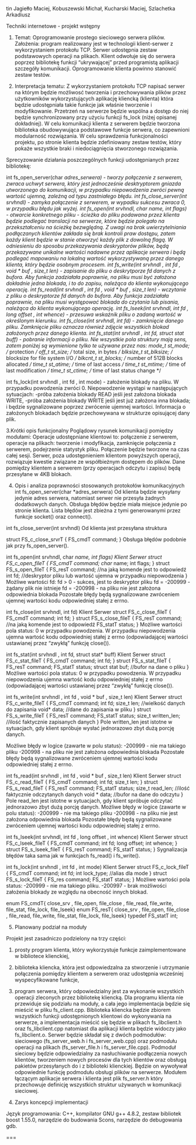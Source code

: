 tin
Jagiełło Maciej, Kobuszewski Michał, Kucharski Maciej, Szlachetka Arkadiusz

Techniki internetowe - projekt wstępny

1. Temat: Oprogramowanie prostego sieciowego serwera plików.
Założenia: program realizowany jest w technologii klient-serwer z wykorzystaniem protokołu TCP. Serwer udostępnia zestaw podstawowych operacji na plikach. Klient odwołuje się do serwera poprzez bibliotekę funkcji “ukrywającej” przed programistą aplikacji szczegóły komunikacji. Oprogramowanie klienta powinno stanowić zestaw testów.

2. Interpretacja tematu:
Z wykorzystaniem protokołu TCP napisać serwer na którym będzie możliwosć tworzenia 
i przechowywania plików przez użytkowników wykorzystujących aplikację kliencką (klienta) która będzie udostępniała takie funkcje jak właśnie tworzenie i modyfikowanie.
Przetrzeń na serwerze będzie wspólna a dostęp do niej będzie synchronizowany przy użyciu funkcji fs_lock (niżej opisanej dokładniej).
W celu komunikacji klienta z serwerem będzie tworzona biblioteka obudowywująca podstawowe funkcje serwera, co zapewnioni modularność rozwiązania. W celu sprawdzenia funkcjonalności projektu, po stronie klienta będzie zdefiniowany zestaw testów, który pokaże wszystkie braki i niedociągnięcia stworzonego rozwiązania.

Sprecyzowanie działania poszczególnych funkcji udostępnianych przez bibliotekę:

int fs_open_server(char *adres_serwera) - tworzy połączenie z serwerem, zwraca uchwyt serwera, który jest jednocześnie desktryptorem gniazda utworzonego do komunikacji, w przypadku niepowodzenia zwróci pewną wartość ujemną, zależną od typu zastniałego błędu.
int fs_close_server(int srvhndl) - zamyka połączenie z serwerem, w wypadku sukcesu zwraca 0, w przypadku błędu jak wyżej.
int fs_open(int srvhndl, char *name, int flags) - otwarcie konkretnego pliku - ścieżka do pliku podawana przez klienta będzie podlegać translacji na serwerze, które będzie polegało na przekształceniu na ścieżkę bezwględną. Z uwagi na brak uwierzytelniania podłączanych klientów zakłada się brak kontroli praw dostępu, zatem każdy klient będzie w stanie otworzyć każdy plik z dowolną flagą. W odniesieniu do sposobu przekazywania deskryptorów plików, będą przekazywane unikalne wartości nadawne przez aplikacje serwera i będą podlegać mapowaniu na lokalną wartość wykorzystywaną przez danego klienta, który będzie osobnym procesem.
int fs_write(int srvhndl , int fd , void * buf , size_t len) - zapisanie do pliku o deskrytporze fd danych z bufora. Aby funkcja zadziałała poprawnie, na pliku musi być założona dokładnie jedna blokada, i to do zapisu, należąca do klienta wykonującego operację.
int fs_read(int srvhndl , int fd , void * buf , size_t len) - wczytanie z pliku o deskryptorze fd danych do bufora. Aby funkcja zadziałała poprawnie, na pliku musi występować blokada do czytania lub pisania, należąca do klienta wykonującego operację. 
int fs_lseek(int srvhndl, int fd , long offset , int whence) - przesuwa wskaźnik pliku o zadaną wartość w określonym kierunku. 
int fs_close(int srvhndl, int fd) - zamknięcie danego pliku. Zamknięcie pliku oznacza również zdjęcie wszystkich blokad założonych przez danego klienta.
int fs_stat(int srvhndl , int fd, struct stat* buff) - pobranie informacji o pliku. Nie wszystkie pola struktury mają sens, zatem poniżej są wymienione tylko te używane przez nas:
   mode_t    st_mode;    /* protection */
    off_t     st_size;    /* total size, in bytes */
    blksize_t st_blksize; /* blocksize for file system I/O */
    blkcnt_t  st_blocks;  /* number of 512B blocks allocated */
    time_t    st_atime;   /* time of last access */
    time_t    st_mtime;   /* time of last modification */
    time_t    st_ctime;   /* time of last status change */

int fs_lock(int srvhndl , int fd , int mode) - założenie blokady na pliku. W przypadku powodzenia zwróci 0. Niepowodzenie wystąpi w następujących sytuacjach: 
-próba założenia blokady READ jeśli jest założona blokada WRITE,
-próba założenia blokady WRITE jeśli jest już założona inna blokada;
i będzie sygnalizowane poprzez zwrócenie ujemnej wartości. Informacja o założonych blokadach będzie przechowywana w strukturze opisującej dany plik.

3.Krótki opis funkcjonalny
Poglądowy rysunek komunikacji pomiędzy modułami:
Operacje udostępniane klientowi to: połączenie z serwerem, operacje na plikach: tworzenie i modyfikacja, zamknięcie połączenia z serwerem, podejrzenie statystyk pliku. Połączenie będzie tworzone na czas całej sesji. Serwer, poza udostępnieniem klientom powyższych operacji, rozwiązuje kwestie związane ze współbieżnym dostępem do plików. Dane pomiędzy klientem a serwerem (przy operacjach odczytu i zapisu) będą przesyłane w 4KB blokach.

4. Opis i analiza poprawności stosowanych protokołów komunikacyjnych 
int fs_open_server(char *adres_serwera)
Od klienta będzie wysyłany jedynie adres serwera, natomiast serwer nie przesyła żadnych dodatkowych danych.
Obsługa błędów będzie miała miejsce jedynie po stronie klienta. Lista błędów jest zbieżna z tymi generowanymi przez funkcje socket() oraz connect().

int fs_close_server(int srvhndl)
Od klienta jest przesyłana struktura

struct FS_c_close_srvrT {
FS_cmdT command;
}
Obsługa błędów podobnie jak przy fs_open_server().

int fs_open(int srvhndl, char *name, int flags)
Klient
Serwer
struct FS_c_open_fileT {
FS_cmdT command;
char* name;
int flags;
}
struct FS_s_open_fileT {
FS_resT command; //na jaką komende jest to odpowiedź
int fd; //deskryptor pliku lub wartość ujemna w przypadku niepowodzenia
}
Możliwe wartości fd:
fd > 0 - sukces, jest to deskryptor pliku
fd = -200999 - żądany plik nie istnieje
fd = -200998 - na pliku nie jest założona odpowiednia blokada 
Pozostałe błędy będą sygnalizowane zwróceniem ujemnej wartości kodu odpowiedniej stałej z errno.

int fs_close(int srvhndl, int fd)
Klient
Serwer
struct FS_c_close_fileT {
FS_cmdT command;
int fd;
}
struct FS_s_close_fileT {
FS_resT command; //na jaką komende jest to odpowiedź
FS_statT status; 
}
Możliwe wartości pola status:
0 w przypadku powodzenia. W przypadku niepowodzenia ujemna wartość kodu odpowiedniej stałej z errno (odpowiadającej wartości ustawianej przez “zwykłą” funkcję close()).

int fs_stat(int srvhndl , int fd, struct stat* buff)
Klient
Serwer
struct FS_c_stat_fileT {
FS_cmdT command;
int fd;
}
struct FS_s_stat_fileT {
FS_resT command;
FS_statT status;
struct stat buf; //bufor na dane o pliku
}
Możliwe wartości pola status:
0 w przypadku powodzenia. W przypadku niepowodzenia ujemna wartość kodu odpowiedniej stałej z errno (odpowiadającej wartości ustawianej przez “zwykłą” funkcję close()).

int fs_write(int srvhndl , int fd , void * buf , size_t len)
Klient
Serwer
struct FS_c_write_fileT
{
FS_cmdT command;
int fd;
size_t len; //wielkość danych do zapisania
void* data; //dane do zapisania w pliku
}
struct FS_s_write_fileT
{
FS_resT command;
FS_statT status;
size_t written_len; //ilość faktycznie zapisanych danych
}
Pole written_len jest istotne w sytuacjach, gdy klient spróbuje wysłać jednorazowo zbyt dużą porcję danych. 

Możliwe błędy w logice (zawarte w polu status):
-200999 - nie ma takiego pliku
-200998 - na pliku nie jest założona odpowiednia blokada
Pozostałe błędy będą sygnalizowane zwróceniem ujemnej wartości kodu odpowiedniej stałej z errno.





int fs_read(int srvhndl , int fd , void * buf , size_t len)
Klient
Serwer
struct FS_c_read_fileT {
FS_cmdT command;
int fd;
size_t len;
}
struct FS_s_read_fileT {
FS_resT command;
FS_statT status;
size_t read_len; //ilość faktycznie odczytanych danych
void * data; //bufor na dane do odczytu
}
Pole read_len jest istotne w sytuacjach, gdy klient spróbuje odczytać jednorazowo zbyt dużą porcję danych. 
Możliwe błędy w logice (zawarte w polu status):
-200999 - nie ma takiego pliku
-200998 - na pliku nie jest założona odpowiednia blokada
Pozostałe błędy będą sygnalizowane zwróceniem ujemnej wartości kodu odpowiedniej stałej z errno.

int fs_lseek(int srvhndl, int fd , long offset , int whence)
Klient
Serwer
struct FS_c_lseek_fileT {
FS_cmdT command;
int fd;
long offset;
int whence; 
}
struct FS_s_lseek_fileT {
FS_resT command;
FS_statT status;
}
Sygnalizacja błędów taka sama jak w funkcjach fs_read() i fs_write().

int fs_lock(int srvhndl , int fd , int mode)
Klient
Serwer
struct FS_c_lock_fileT {
FS_cmdT command;
int fd;
int lock_type; //alias dla mode
}
struct FS_s_lock_fileT {
FS_res command;
FS_statT status;
}
Możliwe wartości pola status:
-200999 - nie ma takiego pliku.
-200997 - brak możliwości założenia blokady ze względu na obecność innych blokad.

enum FS_cmdT{ close_srv , file_open, file_close , file_read, file_write, file_stat, file_lock, file_lseek}
enum FS_resT{ close_srv , file_open, file_close , file_read, file_write, file_stat, file_lock, file_lseek}
typedef FS_statT int;

5. Planowany podział na moduły

Projekt jest zasadniczo podzielony na trzy części: 
1. prosty program klienta, który wykorzystuje funkcje zaimplementowane w bibliotece klienckiej,
2. biblioteka kliencka, która jest odpowiedzalna za stworzenie i utrzymanie połączenia pomiędzy klientem a serwerem oraz udostępnia wcześniej wyspecyfikowane funkcje,
3. program serwera, który odpowiedzialny jest za wykonanie wszystkich operacji zleconych przez bibliotekę kliencką.
Dla programu klienta nie przewiduje się podziału na moduły, a cała jego implementacja będzie się mieścić w pliku fs_client.cpp.
Biblioteka kliencka będzie zbiorem wszystkich funkcji udostępnionych klientowi do wykonywania na serwerze, a implementacja mieścić się będzie w plikach fs_libclient.h oraz fs_libclient.cpp natomiast dla aplikacji klienta będzie widoczy jako fs_libclient.o.
Serwer będzie składał się z dwóch podmodułów: sieciowego (fs_server_web.h i fs_server_web.cpp) oraz podmodułu operacji na plikach (fs_server_file.h i fs_server_file.cpp). Podmoduł sieciowy będzie odpowiedzialny za nasłuchiwanie podłączenia nowych klientów, tworzeniem nowych procesów dla tych klientów oraz obsługą pakietów przesyłanych do i z biblioteki klienckiej. Będzie on wywoływał odpowiednie funkcję podmodułu obsługi plików na serwerze.
Modułem łączącym aplikacje serwera i klienta jest plik fs_server.h który przechowuje definicję wszystkich struktur używanych w komunikacji sieciowej.

6. Zarys koncepcji implementacji

Język programowania: C++, kompilator GNU g++ 4.8.2, zestaw bibliotek boost 1.55.0, narzędzie do budowania Scons, narzędzie do debugowania gdb.

===
